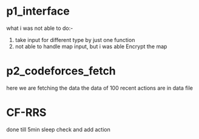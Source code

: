 # p1_interface
what i was not able to do:-
1. take input for different type by just one function
2. not able to handle map input, but i was able Encrypt the map

# p2_codeforces_fetch
here we are fetching the data 
the data of 100 recent actions are in data file

# CF-RRS
done till 5min sleep check and add action
